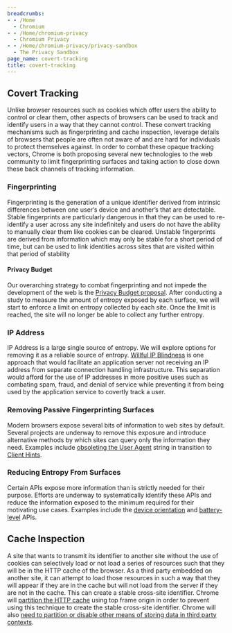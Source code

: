 ```yaml
---
breadcrumbs:
- - /Home
  - Chromium
- - /Home/chromium-privacy
  - Chromium Privacy
- - /Home/chromium-privacy/privacy-sandbox
  - The Privacy Sandbox
page_name: covert-tracking
title: covert-tracking
---
```


## Covert Tracking

Unlike browser resources such as cookies which offer users the ability to
control or clear them, other aspects of browsers can be used to track and
identify users in a way that they cannot control. These convert tracking
mechanisms such as fingerprinting and cache inspection, leverage details of
browsers that people are often not aware of and are hard for individuals to
protect themselves against.
In order to combat these opaque tracking vectors, Chrome is both proposing
several new technologies to the web community to limit fingerprinting surfaces
and taking action to close down these back channels of tracking information.

### Fingerprinting

Fingerprinting is the generation of a unique identifier derived from intrinsic
differences between one user’s device and another’s that are detectable. Stable
fingerprints are particularly dangerous in that they can be used to re-identify
a user across any site indefinitely and users do not have the ability to
manually clear them like cookies can be cleared. Unstable fingerprints are
derived from information which may only be stable for a short period of time,
but can be used to link identities across sites that are visited within that
period of stability

#### Privacy Budget

Our overarching strategy to combat fingerprinting and not impede the development
of the web is the [Privacy Budget
proposal](https://github.com/bslassey/privacy-budget). After conducting a study
to measure the amount of entropy exposed by each surface, we will start to
enforce a limit on entropy collected by each site. Once the limit is reached,
the site will no longer be able to collect any further entropy.

### IP Address

IP Address is a large single source of entropy. We will explore options for
removing it as a reliable source of entropy. [Willful IP
Blindness](https://github.com/bslassey/ip-blindness) is one approach that would
facilitate an application server not receiving an IP address from separate
connection handling infrastructure. This separation would afford for the use of
IP addresses in more positive uses such as combating spam, fraud, and denial of
service while preventing it from being used by the application service to
covertly track a user.

### Removing Passive Fingerprinting Surfaces

Modern browsers expose several bits of information to web sites by default.
Several projects are underway to remove this exposure and introduce alternative
methods by which sites can query only the information they need. Examples
include [obsoleting the User
Agent](https://groups.google.com/a/chromium.org/forum/#!topic/blink-dev/-2JIRNMWJ7s)
string in transition to [Client Hints](https://github.com/WICG/ua-client-hints).

### Reducing Entropy From Surfaces

Certain APIs expose more information than is strictly needed for their purpose.
Efforts are underway to systematically identify these APIs and reduce the
information exposed to the minimum required for their motivating use cases.
Examples include the [device
orientation](https://bugs.chromium.org/p/chromium/issues/detail?id=1018180) and
[battery-level](https://bugs.chromium.org/p/chromium/issues/detail?id=661792)
APIs.

## Cache Inspection

A site that wants to transmit its identifier to another site without the use of
cookies can selectively load or not load a series of resources such that they
will be in the HTTP cache of the browser. As a third party embedded on another
site, it can attempt to load those resources in such a way that they will appear
if they are in the cache but will not load from the server if they are not in
the cache. This can create a stable cross-site identifier. Chrome will
[partition the HTTP
cache](https://groups.google.com/a/chromium.org/forum/?utm_medium=email&utm_source=footer#!msg/blink-dev/6KKXv1PqPZ0/3_1nYzrBBAAJ)
using top frame origin in order to prevent using this technique to create the
stable cross-site identifier. Chrome will also [need to partition or disable
other means of storing data in third party
contexts](https://docs.google.com/document/d/1V8sFDCEYTXZmwKa_qWUfTVNAuBcPsu6FC0PhqMD6KKQ/edit).
